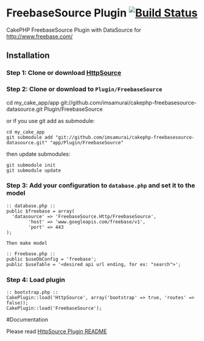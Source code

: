 FreebaseSource Plugin [![Build Status](https://travis-ci.org/imsamurai/cakephp-freebasesource-datasource.png?branch=master)](https://travis-ci.org/imsamurai/cakephp-freebasesource-datasource)
=====================


CakePHP FreebaseSource Plugin with DataSource for http://www.freebase.com/

## Installation

### Step 1: Clone or download [HttpSource](https://github.com/imsamurai/cakephp-httpsource-datasource)

### Step 2: Clone or download to `Plugin/FreebaseSource`

  cd my_cake_app/app git://github.com/imsamurai/cakephp-freebasesource-datasource.git Plugin/FreebaseSource

or if you use git add as submodule:

	cd my_cake_app
	git submodule add "git://github.com/imsamurai/cakephp-freebasesource-datasource.git" "app/Plugin/FreebaseSource"

then update submodules:

	git submodule init
	git submodule update
  
### Step 3: Add your configuration to `database.php` and set it to the model

```
:: database.php ::
public $freebase = array(
  'datasource' => 'FreebaseSource.Http/FreebaseSource', 
        'host' => 'www.googleapis.com/freebase/v1',
        'port' => 443
);

Then make model

:: Freebase.php ::
public $useDbConfig = 'freebase';
public $useTable = '<desired api url ending, for ex: "search">';

```

### Step 4: Load plugin

```
:: bootstrap.php ::
CakePlugin::load('HttpSource', array('bootstrap' => true, 'routes' => false));
CakePlugin::load('FreebaseSource');

```

#Documentation

Please read [HttpSource Plugin README](https://github.com/imsamurai/cakephp-httpsource-datasource/blob/master/README.md)
